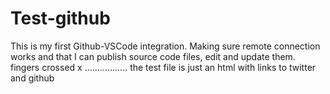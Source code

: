 # Test-github
This is my first Github-VSCode integration.
Making sure remote connection works and that I can publish source code files, edit and update them.
fingers crossed x
.................
the test file is just an html with links to twitter and github
